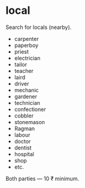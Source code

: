 # local
Search for locals (nearby).

* carpenter
* paperboy
* priest
* electrician
* tailor
* teacher
* laird
* driver
* mechanic
* gardener
* technician
* confectioner
* cobbler
* stonemason
* Ragman
* labour
* doctor
* dentist
* hospital
* shop
* etc.

Both parties — 10 ₹ minimum.

